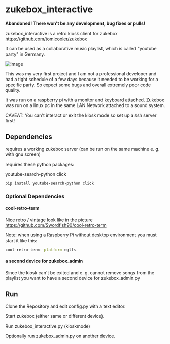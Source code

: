 # zukebox_interactive
**Abandoned! There won't be any development, bug fixes or pulls!**

zukebox_interactive is a retro kiosk client for zukebox https://github.com/tomicooler/zukebox

It can be used as a collaborative music playlist, which is called "youtube party" in Germany.

![image](https://user-images.githubusercontent.com/52667770/216048266-dbd1775d-13a7-4ab4-91e7-1cd072d6d60d.png)

This was my very first project and I am not a professional developer and had a tight schedule of a few days because it needed to be working for a specific party. So expect some bugs and overall extremely poor code quality.

It was run on a raspberry pi with a monitor and keyboard attached. Zukebox was run on a linux pc in the same LAN Network attached to a sound system.

CAVEAT: You can't interact or exit the kiosk mode so set up a ssh server first!

## Dependencies
requires a working zukebox server (can be run on the same machine e. g. with gnu screen)

requires these python packages:

youtube-search-python
click

```
pip install youtube-search-python click 
```

### Optional Dependencies
#### cool-retro-term
Nice retro / vintage look like in the picture
https://github.com/Swordfish90/cool-retro-term

Note: when using a Raspberry Pi without desktop environment you must start it like this:
```bash
cool-retro-term -platform eglfs
```

#### a second device for zukebox_admin
Since the kiosk can't be exited and e. g. cannot remove songs from the playlist you want to have a second device for zukebox_admin.py

## Run
Clone the Repository and edit config.py with a text editor.

Start zukebox (either same or different device).

Run zukebox_interactive.py (kioskmode)

Optionally run zukebox_admin.py on another device.
